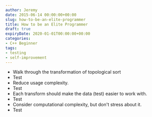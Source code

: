 ```yaml
---
author: Jeremy
date: 2015-06-14 00:00:00+00:00
slug: how-to-be-an-elite-programmer
title: How to be an Elite Programmer
draft: true
expiryDate: 2020-01-01T00:00:00+00:00
categories:
- C++ Beginner
tags:
- testing
- self-improvement
---
```


- Walk through the transformation of topological sort 
- Test
- Reduce usage complexity.
- Test
- Each transform should make the data (test) easier to work with.
- Test
- Consider computational complexity, but don't stress about it.
- Test
